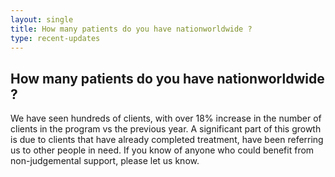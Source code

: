 ```yaml
---
layout: single
title: How many patients do you have nationworldwide ?
type: recent-updates
---
```


## How many patients do you have nationworldwide ?

We have seen hundreds of clients, with over 18% increase in the number of clients in the program vs the previous year. A significant part of this growth is due to clients that have already completed treatment, have been referring us to other people in need. If you know of anyone who could benefit from non-judgemental support, please let us know.

